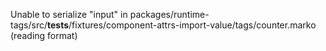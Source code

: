 Unable to serialize "input" in packages/runtime-tags/src/__tests__/fixtures/component-attrs-import-value/tags/counter.marko (reading format)